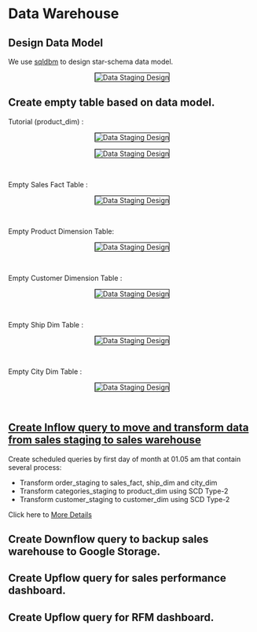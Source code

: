 # Data Warehouse

  ## Design Data Model
   
  We use [sqldbm](https://app.sqldbm.com) to design star-schema data model. 

  <p align="center">
      <img src="images/data_warehouse_design.png" style="border: 1px solid black" alt="Data Staging Design" >
  </p>

  ## Create empty table based on data model.
  Tutorial (product_dim) : 

  <p align="center">
      <img src="images/Create_Table_Part1.png" style="border: 1px solid black" alt="Data Staging Design" >
  </p>
  <p align="center">
      <img src="images/Create_Table_Part2.png" style="border: 1px solid black" alt="Data Staging Design" >
  </p>

  <br>


  Empty Sales Fact Table :
  <p align="center">
      <img src="images/empty_sales_fact.png" style="border: 1px solid black" alt="Data Staging Design" >
  </p>
  <br>

  Empty Product Dimension Table:
  <p align="center">
      <img src="images/empty_product_dim.png" style="border: 1px solid black" alt="Data Staging Design" >
  </p>
  <br>

  Empty Customer Dimension Table :
  <p align="center">
      <img src="images/empty_customer_dim.png" style="border: 1px solid black" alt="Data Staging Design" >
  </p>
  <br>
  
  Empty Ship Dim Table :
  <p align="center">
      <img src="images/empty_ship_dim.png" style="border: 1px solid black" alt="Data Staging Design" >
  </p>
  <br>

  Empty City Dim Table :
  <p align="center">
      <img src="images/empty_city_dim.png" style="border: 1px solid black" alt="Data Staging Design" >
  </p>
  <br>
   

  ## [Create Inflow query to move and transform data from sales staging to sales warehouse](upflow-query)
  
  Create scheduled queries by first day of month at 01.05 am that contain several process:  
  - Transform order_staging to sales_fact, ship_dim and city_dim
  - Transform categories_staging to product_dim using SCD Type-2
  - Transform customer_staging to customer_dim using SCD Type-2

  Click here to [More Details](inflow-query) 

## Create Downflow query to backup sales warehouse to Google Storage.

## Create Upflow query for sales performance dashboard.

## Create Upflow query for RFM dashboard.


